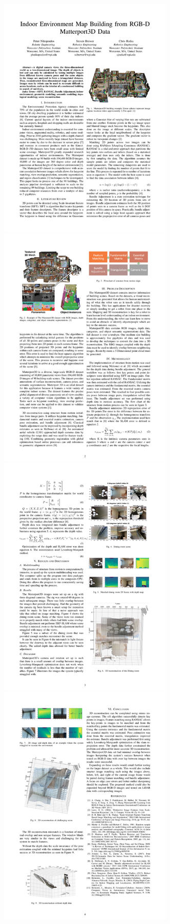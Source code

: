 ![](Sensor_Fusion_Baseline-1.png)
![](Sensor_Fusion_Baseline-2.png)
![](Sensor_Fusion_Baseline-3.png)
![](Sensor_Fusion_Baseline-4.png)
